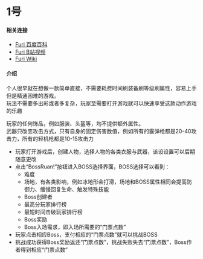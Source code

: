 # 1号
#### 相关连接
- [Furi 百度百科](https://baike.baidu.com/item/Furi/19877196?fr=aladdin)
- [Furi B站视频](https://www.bilibili.com/video/av5603928?from=search&seid=13430835169070270008)
- [Furi Wiki]()

#### 介绍
个人很早就在想做一款简单直接，不需要耗费时间刷装备刷等级刷属性，容易上手但是精通困难的游戏。<br/>
玩法不需要多出彩或者多复杂，玩家至需要打开游戏就可以快速享受这款动作游戏的乐趣<br/>

玩家的任何饰品，例如服装、头盔等，均不提供额外属性。<br/>
武器只改变攻击方式，只有自身的固定伤害数值，例如所有的霰弹枪都是20-40攻击力，所有的轻机枪都是10-15攻击力

- 玩家打开游戏后，创建人物，选择人物的各类衣服与武器，该设设置可以后期随意更改
- 点击“BossRuan!”按钮进入BOSS选择界面，BOSS选择可以看到：
  - 难度
  - 场地，有各类影响，例如冰地形会打滑，场地和BOSS属性相同会提高防御力、缓慢回复生命、触发特殊技能
  - Boss创建者
  - 最高分玩家排行榜
  - 最短时间击破玩家排行榜
  - Boss奖励
  - Boss入场需求，即入场所需要的“门票点数”
- 玩家点击相应Boss，支付相应的“门票点数”就可以挑战BOSS
- 挑战成功获得Boss奖励返还“门票点数”，挑战失败失去“门票点数”，Boss作者得到相应“门票点数”